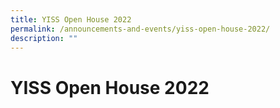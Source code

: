 ```yaml
---
title: YISS Open House 2022
permalink: /announcements-and-events/yiss-open-house-2022/
description: ""
---
```

# **YISS Open House 2022**